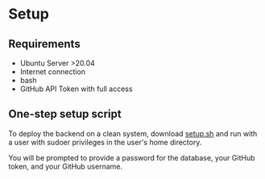 # Setup
## Requirements
* Ubuntu Server >20.04
* Internet connection
* bash
* GitHub API Token with full access
## One-step setup script
To deploy the backend on a clean system, download [setup.sh](https://raw.githubusercontent.com/ucl-cs-diamant/diamant-backend/master/setup.sh) and 
run with a user with sudoer privileges in the user's home directory.

You will be prompted to provide a password for the database, 
your GitHub token, and your GitHub username.